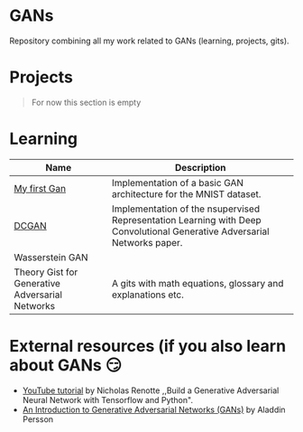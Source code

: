 # GANs
Repository combining all my work related to GANs (learning, projects, gits).

# Projects
> For now this section is empty
# Learning
| Name | Description |
|------|-------------|
|[My first Gan](https://github.com/KTFish/First-GAN-MNIST)| Implementation of a basic GAN architecture for the MNIST dataset. |
| [DCGAN](https://github.com/KTFish/DCGAN)| Implementation of the nsupervised Representation Learning with Deep Convolutional Generative Adversarial Networks paper.|
| Wasserstein GAN | |
| Theory Gist for Generative Adversarial Networks | A gits with math equations, glossary and explanations etc. |

# External resources (if you also learn about GANs 😏
* [YouTube tutorial](https://www.youtube.com/watch?v=AALBGpLbj6Q) by 
Nicholas Renotte ,,Build a Generative Adversarial Neural Network with Tensorflow and Python".
* [An Introduction to Generative Adversarial Networks (GANs)](https://www.youtube.com/watch?v=OXWvrRLzEaU&list=PLhhyoLH6IjfwIp8bZnzX8QR30TRcHO8Va) by Aladdin Persson

